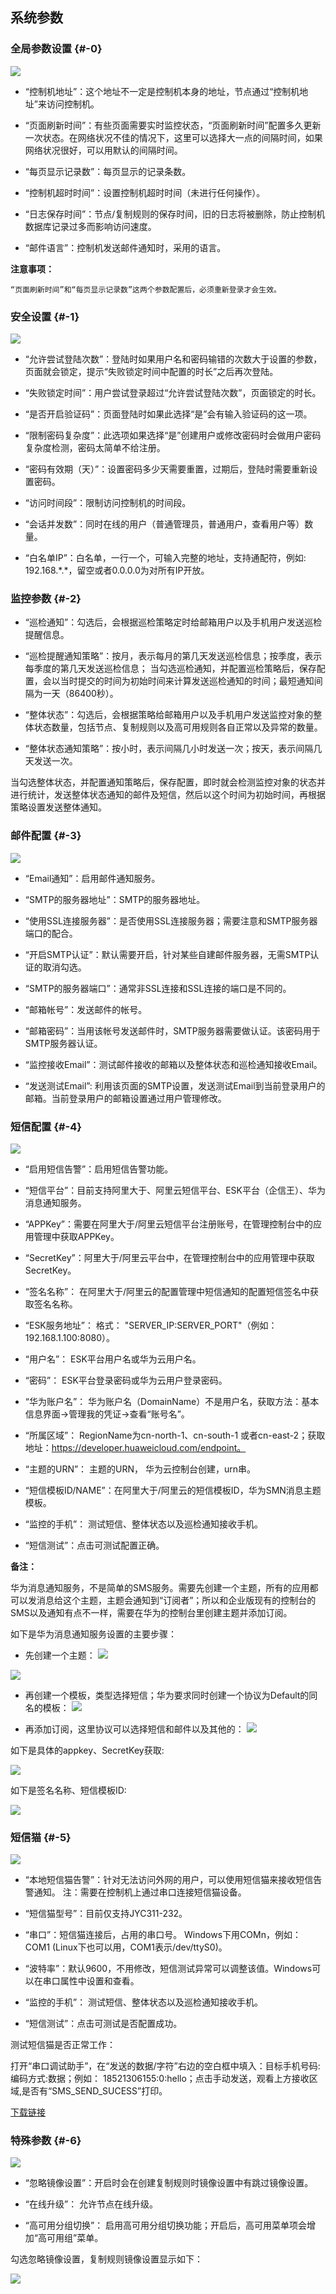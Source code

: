 ## 系统参数

### 全局参数设置 {#-0}

![](/assets/v6.1.20180413100112.png)

* “控制机地址”：这个地址不一定是控制机本身的地址，节点通过“控制机地址”来访问控制机。

* “页面刷新时间”：有些页面需要实时监控状态，“页面刷新时间”配置多久更新一次状态。在网络状况不佳的情况下，这里可以选择大一点的间隔时间，如果网络状况很好，可以用默认的间隔时间。

* “每页显示记录数”：每页显示的记录条数。

* “控制机超时时间”：设置控制机超时时间（未进行任何操作）。

* “日志保存时间”：节点/复制规则的保存时间，旧的日志将被删除，防止控制机数据库记录过多而影响访问速度。

* “邮件语言”：控制机发送邮件通知时，采用的语言。

**注意事项：**

    “页面刷新时间”和“每页显示记录数”这两个参数配置后，必须重新登录才会生效。

### 安全设置 {#-1}

![](/assets/v6.1.20180413100225.png)

* “允许尝试登陆次数”：登陆时如果用户名和密码输错的次数大于设置的参数，页面就会锁定，提示“失败锁定时间中配置的时长”之后再次登陆。

* “失败锁定时间”：用户尝试登录超过“允许尝试登陆次数”，页面锁定的时长。

* “是否开启验证码”：页面登陆时如果此选择“是”会有输入验证码的这一项。

* “限制密码复杂度”：此选项如果选择“是”创建用户或修改密码时会做用户密码复杂度检测，密码太简单不给注册。

* “密码有效期（天）”：设置密码多少天需要重置，过期后，登陆时需要重新设置密码。

* “访问时间段”：限制访问控制机的时间段。

* “会话并发数”：同时在线的用户（普通管理员，普通用户，查看用户等）数量。

* “白名单IP”：白名单，一行一个，可输入完整的地址，支持通配符，例如: 192.168.\*.\*，留空或者0.0.0.0为对所有IP开放。

### 监控参数 {#-2}

* “巡检通知”：勾选后，会根据巡检策略定时给邮箱用户以及手机用户发送巡检提醒信息。

* “巡检提醒通知策略”：按月，表示每月的第几天发送巡检信息；按季度，表示每季度的第几天发送巡检信息；
当勾选巡检通知，并配置巡检策略后，保存配置，会以当时提交的时间为初始时间来计算发送巡检通知的时间；最短通知间隔为一天（86400秒）。

* “整体状态”：勾选后，会根据策略给邮箱用户以及手机用户发送监控对象的整体状态数量，包括节点、复制规则以及高可用规则各自正常以及异常的数量。

* “整体状态通知策略”：按小时，表示间隔几小时发送一次；按天，表示间隔几天发送一次。

当勾选整体状态，并配置通知策略后，保存配置，即时就会检测监控对象的状态并进行统计，发送整体状态通知的邮件及短信，然后以这个时间为初始时间，再根据策略设置发送整体通知。



### 邮件配置 {#-3}

![](/assets/v6.1.20180413100307.png)

* “Email通知”：启用邮件通知服务。

* “SMTP的服务器地址”：SMTP的服务器地址。

* “使用SSL连接服务器”：是否使用SSL连接服务器；需要注意和SMTP服务器端口的配合。

* “开启SMTP认证”：默认需要开启，针对某些自建邮件服务器，无需SMTP认证的取消勾选。

* “SMTP的服务器端口”：通常非SSL连接和SSL连接的端口是不同的。

* “邮箱帐号”：发送邮件的帐号。

* “邮箱密码”：当用该帐号发送邮件时，SMTP服务器需要做认证。该密码用于SMTP服务器认证。

* “监控接收Email”：测试邮件接收的邮箱以及整体状态和巡检通知接收Email。

* “发送测试Email”: 利用该页面的SMTP设置，发送测试Email到当前登录用户的邮箱。当前登录用户的邮箱设置通过用户管理修改。


### 短信配置 {#-4}

![](/assets/v6.1.20180413100327.png)

* “启用短信告警”：启用短信告警功能。

* “短信平台”：目前支持阿里大于、阿里云短信平台、ESK平台（企信王）、华为消息通知服务。

* “APPKey”：需要在阿里大于/阿里云短信平台注册账号，在管理控制台中的应用管理中获取APPKey。

* “SecretKey”：阿里大于/阿里云平台中，在管理控制台中的应用管理中获取SecretKey。

* “签名名称”： 在阿里大于/阿里云的配置管理中短信通知的配置短信签名中获取签名名称。

* “ESK服务地址”： 格式： "SERVER_IP:SERVER_PORT"（例如：192.168.1.100:8080）。

* “用户名”： ESK平台用户名或华为云用户名。

* “密码”： ESK平台登录密码或华为云用户登录密码。

* “华为账户名”： 华为账户名（DomainName）不是用户名，获取方法：基本信息界面->管理我的凭证->查看“账号名”。

* “所属区域”： RegionName为cn-north-1、cn-south-1 或者cn-east-2；获取地址：https://developer.huaweicloud.com/endpoint。

* “主题的URN”： 主题的URN， 华为云控制台创建，urn串。

* “短信模板ID/NAME”：在阿里大于/阿里云的短信模板ID，华为SMN消息主题模板。

* “监控的手机”： 测试短信、整体状态以及巡检通知接收手机。

* “短信测试”：点击可测试配置正确。

**备注：**

华为消息通知服务，不是简单的SMS服务。需要先创建一个主题，所有的应用都可以发消息给这个主题，主题会通知到“订阅者”；所以和企业版现有的控制台的SMS以及通知有点不一样，需要在华为的控制台里创建主题并添加订阅。

如下是华为消息通知服务设置的主要步骤：
* 先创建一个主题：
![](/assets/CatchB8B5\(05-28-18-30-30\).jpg)

![](/assets/Catch0294\(05-28-18-30-30\).jpg)
* 再创建一个模板，类型选择短信；华为要求同时创建一个协议为Default的同名的模板：
![](/assets/Catch8F04\(05-28-18-30-30\).jpg)

* 再添加订阅，这里协议可以选择短信和邮件以及其他的：
![](/assets/Catch0294\(05-28-18-30-30\).jpg)

如下是具体的appkey、SecretKey获取:

![](/assets/V6.118042602.png)

如下是签名名称、短信模板ID:

![](/assets/V6.118042603.png)


### 短信猫 {#-5}

![](/assets/v6.1.20180413100340.png)

* “本地短信猫告警”：针对无法访问外网的用户，可以使用短信猫来接收短信告警通知。
注：需要在控制机上通过串口连接短信猫设备。

* “短信猫型号”：目前仅支持JYC311-232。

* “串口”：短信猫连接后，占用的串口号。
Windows下用COMn，例如：COM1 (Linux下也可以用，COM1表示/dev/ttyS0)。

* “波特率”：默认9600，不用修改，短信测试异常可以调整该值。Windows可以在串口属性中设置和查看。

* “监控的手机”： 测试短信、整体状态以及巡检通知接收手机。

* “短信测试”：点击可测试是否配置成功。

测试短信猫是否正常工作：

打开“串口调试助手”，在“发送的数据/字符”右边的空白框中填入：目标手机号码:编码方式:数据；例如： 18521306155:0:hello；点击手动发送，观看上方接收区域,是否有“SMS_SEND_SUCESS”打印。

[下载链接](/i2/help/串口调试助手V2.2.zip)

### 特殊参数 {#-6}

![](/assets/v6.1.20180413100352.png)

* “忽略镜像设置”：开启时会在创建复制规则时镜像设置中有跳过镜像设置。

* “在线升级”： 允许节点在线升级。

* “高可用分组切换”： 启用高可用分组切换功能；开启后，高可用菜单项会增加“高可用组”菜单。

勾选忽略镜像设置，复制规则镜像设置显示如下：

![](/assets/V6.118042604.png)




